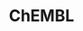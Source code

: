 ---
layout: default
bigquery: https://console.cloud.google.com/bigquery?p=patents-public-data&d=ebi_chembl&page=dataset
citation: '"The ChEMBL database in 2017." Anna Gaulton, Anne Hersey, Michał Nowotka,
  A Patrícia Bento, Jon Chambers, David Mendez, Prudence Mutowo, Francis Atkinson,
  Louisa J Bellis, Elena Cibrián-Uhalte, Mark Davies, Nathan Dedman, Anneli Karlsson,
  María Paula Magariños, John P Overington, George Papadatos, Ines Smit, Andrew R
  Leach Nucleic acids Research (2017) 45 (Database Issue), D945-D954'
contributors: European Bioinformatics Institute
cost: None
description: ChEMBL Data is a manually curated database of small molecules used in
  drug discovery, including information about existing patented drugs.
documentation: 'schema: https://www.ebi.ac.uk/chembl/db_schema


  '
last_edit: Mon, 04 Apr 2022 19:07:30 GMT
location: https://console.cloud.google.com/marketplace/product/google_patents_public_datasets/chembl
maintained_by: EMBL-EBI, an outstation of European Molecular Biology Laboratory
related_publications: '

  ChEMBL: towards direct deposition of bioassay data.


  Mendez D, Gaulton A, Bento AP, Chambers J, De Veij M, Félix E, Magariños MP, Mosquera
  JF, Mutowo P, Nowotka M, Gordillo-Marañón M, Hunter F, Junco L, Mugumbate G, Rodriguez-Lopez
  M, Atkinson F, Bosc N, Radoux CJ, Segura-Cabrera A, Hersey A, Leach AR.


  — Nucleic Acids Res. 2019; 47(D1):D930-D940. doi: 10.1093/nar/gky1075

  '
schema_fields: '[''src_assay_id'', ''smarts'', ''mol_irac_id'', ''compound_key'',
  ''pubmed_id'', ''ap_id'', ''comp_class_id'', ''ddd_value'', ''targcomp_id'', ''active_ingredient'',
  ''domain_type'', ''abstract'', ''assay_source'', ''mc_organism'', ''source_domain_id'',
  ''sequence_md5sum'', ''clo_id'', ''ass_cls_map_id'', ''frac_class_id'', ''co_stem_id'',
  ''stat'', ''usan_year'', ''value'', ''availability_type'', ''toid'', ''orig_description'',
  ''alert_name'', ''db_source'', ''component_type'', ''mol_hrac_id'', ''hbd'', ''company'',
  ''mc_target_name'', ''site_residues'', ''qudt_units'', ''mc_target_accession'',
  ''country'', ''type'', ''inorganic_flag'', ''molregno'', ''related_tid'', ''class_type'',
  ''warning_id'', ''level2'', ''homologue'', ''tid'', ''bao_endpoint'', ''end_position'',
  ''drug_record_id'', ''assay_desc'', ''level5'', ''site_id'', ''normal_range_min'',
  ''mol_frac_id'', ''l6'', ''irac_code'', ''chembl_id'', ''warning_year'', ''parent_type'',
  ''parent_id'', ''enzyme_name'', ''last_active'', ''withdrawn_class'', ''job_id'',
  ''met_comment'', ''idx'', ''acd_logp'', ''tax_id'', ''mw_freebase'', ''mutation'',
  ''component_id'', ''submission_date'', ''cx_most_apka'', ''acd_logd'', ''applicant_full_name'',
  ''activity_id'', ''year'', ''standard_value'', ''metabolite_record_id'', ''full_molformula'',
  ''mc_tax_id'', ''updated_by'', ''patent_use_code'', ''drug_substance_flag'', ''domain_id'',
  ''heavy_atoms'', ''molfile'', ''standard_units'', ''oral'', ''entity_id'', ''cx_logd'',
  ''status'', ''path'', ''hrac_code'', ''tid_fixed'', ''protein_class_id'', ''warning_country'',
  ''warning_description'', ''variant_id'', ''pathway_id'', ''ingredient'', ''ddd_admr'',
  ''journal'', ''published_type'', ''drug_product_flag'', ''confidence'', ''le'',
  ''level3_description'', ''parameter_value'', ''parent_go_id'', ''target_type'',
  ''src_id'', ''cellosaurus_id'', ''domain_description'', ''assay_organism'', ''alogp'',
  ''hbd_lipinski'', ''ridx'', ''psa'', ''bao_id'', ''previous_company'', ''src_description'',
  ''mol_atc_id'', ''l8'', ''mw_monoisotopic'', ''prod_pat_id'', ''assay_id'', ''published_value'',
  ''relationship_type'', ''withdrawn_flag'', ''usan_stem_definition'', ''rgid'', ''frac_code'',
  ''std_act_id'', ''level4_description'', ''l3'', ''acd_most_bpka'', ''who_name'',
  ''entity_type'', ''start_position'', ''major_class'', ''cell_name'', ''patent_expire_date'',
  ''atc_code'', ''biocomp_id'', ''isoform'', ''acd_most_apka'', ''standard_upper_value'',
  ''usan_stem'', ''assay_category'', ''class_level'', ''therapeutic_flag'', ''annotation'',
  ''alert_id'', ''assay_param_id'', ''efo_term'', ''l1'', ''name'', ''assay_type'',
  ''level1_description'', ''l2'', ''tissue_id'', ''protclasssyn_id'', ''assay_tax_id'',
  ''metref_id'', ''cidx'', ''molsyn_id'', ''last_page'', ''aromatic_rings'', ''warning_type'',
  ''component_synonym'', ''uo_units'', ''action_type'', ''cell_id'', ''downgraded'',
  ''chebi_par_id'', ''mecref_id'', ''level4'', ''standard_relation'', ''standard_inchi'',
  ''parameter_type'', ''pathway_key'', ''mechanism_comment'', ''num_ro5_violations'',
  ''chirality'', ''authors'', ''data_validity_comment'', ''irac_class_id'', ''warnref_id'',
  ''relationship'', ''res_stem_id'', ''short_name'', ''go_id'', ''bao_format'', ''targrel_id'',
  ''cell_source_organism'', ''cx_most_bpka'', ''published_units'', ''target_desc'',
  ''publication_number'', ''polymer_flag'', ''confidence_score'', ''mc_target_type'',
  ''strength'', ''cell_source_tax_id'', ''sitecomp_id'', ''organism'', ''site_name'',
  ''doc_id'', ''hba_lipinski'', ''lle'', ''molecular_mechanism'', ''protein_class_synonym'',
  ''formulation_id'', ''patent_id'', ''normal_range_max'', ''ro3_pass'', ''synonyms'',
  ''src_compound_id'', ''assay_class_id'', ''caloha_id'', ''standard_text_value'',
  ''stem'', ''cell_source_tissue'', ''l7'', ''uberon_id'', ''title'', ''comments'',
  ''pchembl_value'', ''species_group_flag'', ''ddd_comment'', ''syn_type'', ''num_alerts'',
  ''db_version'', ''potential_duplicate'', ''result_flag'', ''prodrug'', ''mesh_heading'',
  ''usan_substem'', ''level3'', ''first_approval'', ''research_stem'', ''trade_name'',
  ''enzyme_tid'', ''parent_molregno'', ''topical'', ''text_value'', ''stem_class'',
  ''mechanism_of_action'', ''met_conversion'', ''activity_comment'', ''activity_count'',
  ''level1'', ''black_box_warning'', ''comp_go_id'', ''issue'', ''version'', ''units'',
  ''label'', ''who_extra'', ''published_relation'', ''target_mapping'', ''first_page'',
  ''full_mwt'', ''description'', ''disease_efficacy'', ''tbl'', ''innovator_company'',
  ''record_id'', ''as_id'', ''compsyn_id'', ''parenteral'', ''active_molregno'', ''cpd_str_alert_id'',
  ''efo_id'', ''volume'', ''max_phase'', ''ref_type'', ''sequence'', ''accession'',
  ''bto_id'', ''mesh_id'', ''domain_name'', ''updated_on'', ''level2_description'',
  ''helm_notation'', ''withdrawn_reason'', ''dosage_form'', ''met_id'', ''curation_comment'',
  ''molecule_type'', ''standard_type'', ''withdrawn_year'', ''set_name'', ''predbind_id'',
  ''priority'', ''assay_tissue'', ''prediction_method'', ''drugind_id'', ''creation_date'',
  ''cx_logp'', ''bei'', ''source'', ''molecular_species'', ''relation'', ''alert_set_id'',
  ''nda_type'', ''cell_description'', ''aidx'', ''smid'', ''compound_name'', ''subgroup'',
  ''protein_class_desc'', ''log_id'', ''doi'', ''aspect'', ''doc_type'', ''selectivity_comment'',
  ''first_in_class'', ''indication_class'', ''num_lipinski_ro5_violations'', ''assay_test_type'',
  ''rtb'', ''ad_type'', ''l4'', ''delist_flag'', ''usan_stem_id'', ''curated_by'',
  ''ddd_id'', ''binding_site_comment'', ''src_short_name'', ''dosed_ingredient'',
  ''patent_no'', ''cl_lincs_id'', ''l5'', ''approval_date'', ''pref_name'', ''canonical_smiles'',
  ''warning_class'', ''standard_flag'', ''mec_id'', ''assay_strain'', ''natural_product'',
  ''relationship_desc'', ''definition'', ''ref_id'', ''structure_type'', ''upper_value'',
  ''substrate_record_id'', ''assay_cell_type'', ''oc_id'', ''cell_ontology_id'', ''direct_interaction'',
  ''compd_id'', ''withdrawn_country'', ''hrac_class_id'', ''ref_url'', ''product_id'',
  ''sei'', ''indref_id'', ''assay_subcellular_fraction'', ''qed_weighted'', ''ddd_units'',
  ''hba'', ''max_phase_for_ind'', ''route'', ''actsm_id'', ''standard_inchi_key'']'
shortname: chembl
tags:
- biotechnology
- health
- chemical
- bioinformatics
- medical
terms_of_use: CC BY-SA 3.0
title: ChEMBL
uuid: e232a192-965c-4ec9-904c-155b6dfe56c5
---
